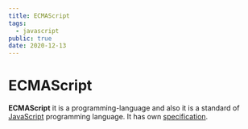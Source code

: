 ```yaml
---
title: ECMAScript
tags:
  - javascript
public: true
date: 2020-12-13
---
```


# ECMAScript

**ECMAScript** it is a programming-language and also it is a standard of [JavaScript](JavaScript.md) programming language. It has own [specification](https://www.ecma-international.org/ecma-262/).
